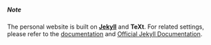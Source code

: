 ##### Note

The personal website is built on [**Jekyll**](https://import.jekyllrb.com/) and **TeXt**. For related settings, please refer to the [documentation](https://kitian616.github.io/jekyll-TeXt-theme/docs/en/quick-start) and [Official Jekyll Documentation](https://kitian616.github.io/jekyll-TeXt-theme/docs/zh/quick-start).
